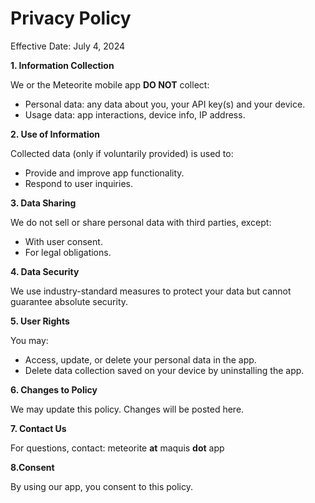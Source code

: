 # Privacy Policy

Effective Date: July 4, 2024

**1. Information Collection**

We or the Meteorite mobile app **DO NOT** collect:
- Personal data: any data about you, your API key(s) and your device.
- Usage data: app interactions, device info, IP address.

**2. Use of Information**

Collected data (only if voluntarily provided) is used to:
- Provide and improve app functionality.
- Respond to user inquiries.

**3. Data Sharing**

We do not sell or share personal data with third parties, except:
- With user consent.
- For legal obligations.

**4. Data Security**

We use industry-standard measures to protect your data but cannot guarantee absolute security.

**5. User Rights**

You may:
- Access, update, or delete your personal data in the app.
- Delete data collection saved on your device by uninstalling the app.

**6. Changes to Policy**

We may update this policy. Changes will be posted here.

**7. Contact Us**

For questions, contact: meteorite __at__ maquis __dot__ app

**8.Consent**

By using our app, you consent to this policy.
